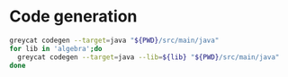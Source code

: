 # Code generation
```bash
greycat codegen --target=java "${PWD}/src/main/java"
for lib in 'algebra';do
  greycat codegen --target=java --lib=${lib} "${PWD}/src/main/java"
done
```